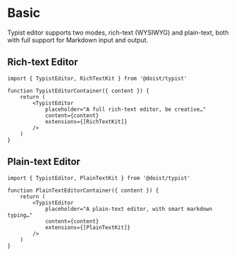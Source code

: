 # Basic

Typist editor supports two modes, rich-text (WYSIWYG) and plain-text, both with full support for Markdown input and output.

## Rich-text Editor

```tsx
import { TypistEditor, RichTextKit } from '@doist/typist'

function TypistEditorContainer({ content }) {
    return (
        <TypistEditor
            placeholder="A full rich-text editor, be creative…"
            content={content}
            extensions={[RichTextKit]}
        />
    )
}
```

## Plain-text Editor

```tsx
import { TypistEditor, PlainTextKit } from '@doist/typist'

function PlainTextEditorContainer({ content }) {
    return (
        <TypistEditor
            placeholder="A plain-text editor, with smart markdown typing…"
            content={content}
            extensions={[PlainTextKit]}
        />
    )
}
```
